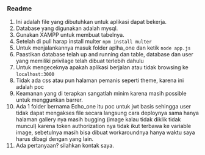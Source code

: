 ### Readme ###
1. Ini adalah file yang dibutuhkan untuk aplikasi dapat bekerja.
2. Database yang digunakan adalah mysql.
3. Gunakan XAMPP untuk membuat tabelnya.
4. Setelah di pull harap install multer ```npm install multer```
5. Untuk menjalankannya masuk folder aplha_one dan ketik ```node app.js```
6. Paastikan database telah up and running dan table, database dan user yang memiliki privilage telah dibuat terlebih dahulu
7. Untuk mengeceknya apakah aplikasi berjalan atau tidak browsing ke  ```localhost:3000``` 
9. Tidak ada css atau pun halaman pemanis seperti theme, karena ini adalah poc
10. Keamanan yang di terapkan sangatlah minim karena masih possible untuk menggunkan barrer.
11. Ada 1 folder bernama Echo_one itu poc untuk jwt basis sehingga user tidak dapat mengakses file secara langsung cara deploynya sama hanya halaman gallery nya masih bugging (image kalau tidak diklik tidak muncul) karena token authorization nya tidak ikut terbawa ke variable image, sebetulnya masih bisa dibuat workaroundnya hanya waktu saya harus dibagi dengan yang lain.
12. Ada pertanyaan? silahkan kontak saya.

